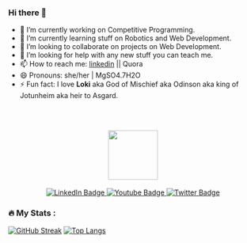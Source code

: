 ### Hi there 👋

<!--
**ePSA-eJya/ePSA-eJya** is a ✨ _special_ ✨ repository because its `README.md` (this file) appears on your GitHub profile.

Here are some ideas to get you started:-->

- 🔭 I’m currently working on Competitive Programming.
- 🌱 I’m currently learning stuff on Robotics and Web Development.
- 👯 I’m looking to collaborate on projects on Web Development.
- 🤔 I’m looking for help with any new stuff you can teach me.
- 📫 How to reach me: [linkedin](https://www.linkedin.com/in/epsa-32921223b/) || Quora
- 😄 Pronouns: she/her | MgSO4.7H2O
- ⚡ Fun fact: I love **Loki** aka God of Mischief aka Odinson aka king of Jotunheim aka heir to Asgard.

<br><br>

<div id="header" align="center">
  <img src="https://media.giphy.com/media/M9gbBd9nbDrOTu1Mqx/giphy.gif" width="100"/>
</div>
<br>
<div id="badges" align="center">
  <a href="[your-linkedin-URL](https://www.linkedin.com/in/epsa-32921223b/)">
    <img src="https://img.shields.io/badge/LinkedIn-blue?style=for-the-badge&logo=linkedin&logoColor=white" alt="LinkedIn Badge"/>
  </a>
  <a href="your-youtube-URL">
    <img src="https://img.shields.io/badge/YouTube-red?style=for-the-badge&logo=youtube&logoColor=white" alt="Youtube Badge"/>
  </a>
  <a href="your-twitter-URL">
    <img src="https://img.shields.io/badge/Twitter-blue?style=for-the-badge&logo=twitter&logoColor=white" alt="Twitter Badge"/>
  </a>
</div>


### :fire: My Stats :
[![GitHub Streak](http://github-readme-streak-stats.herokuapp.com?user=ePSA-eJya&theme=dark&background=000000)](https://git.io/streak-stats)
[![Top Langs](https://github-readme-stats.vercel.app/api/top-langs/?username=ePSA-eJya&layout=compact&theme=vision-friendly-dark)](https://github.com/anuraghazra/github-readme-stats)

